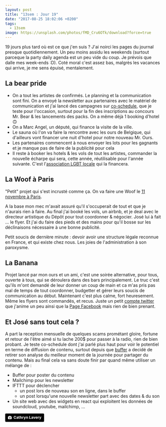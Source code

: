 ```yaml
---
layout: post
title: "13sem : Jour 19"
date: "2017-08-25 18:02:06 +0200"
tags:
  - 13sem
image: https://unsplash.com/photos/fMD_Cru6OTk/download?force=true
---
```


19 jours plus tard où est ce que j'en suis ? J'ai noirci les pages du journal presque quotidiennement. Un peu moins assidu les weekends (surtout parceque la party daily agenda est un peu vide du coup. Je prévois que dalle mes week-ends :D). Coté moral c'est assez bas, malgrès les vacances qui arrive, je me sens épuisé, mentalement.

## La bear pride

-   On a tout les artistes de confirmés. Le planning et la communication sont fini. On a envoyé la newsletter aux partenaires avec le matériel de communication et j'ai lancé des campagnes sur [co-schedule](http://coschedule.com), que je teste pour l'occasion, surtout pour la fin des inscriptions au concours Mr. Bear & les lancements des packs. On a même déjà 1 booking d'hotel 🙃
-   On a Marc Angel, un député, qui finance la visite de la ville.
-   Le sauna où l'on va faire la rencontre avec les ours de Belgique, qui d'ailleurs vont financer une nuit d'hotel pour notre nouveau Mr. Ours.
-   Les partenaires commencent à nous envoyer les lots pour les gagnants et je manque pas de faire de la publicité pour cela
-   Il reste à booker les hotels & les vols de tout les artistes, commander la nouvelle écharpe qui sera, cette année, réutilisable pour l'année suivante. C'est l'[association LGBT locale](http://gay.lu) qui la financera.

## La Woof à Paris

"Petit" projet qui s'est incrusté comme ça. On va faire une Woof le [11 novembre à Paris](https://www.facebook.com/events/323070571466092/).

A la base mon mec m'avait assuré qu'il s'occuperait de tout et que je n'aurais rien à faire. Au final j'ai booké les vols, un airbnb, et je deal avec le directeur artistique du Dépôt pour tout coordonner & négocier. José lui à fait ... le flyer. Et j'ai du faire des pieds et des mains pour qu'il bosse sur les déclinaisons nécessaire à une bonne publicité.

Petit soucis de dernière minute : devoir avoir une structure légale reconnue en France, et qui existe chez nous. Les joies de l'administration à son paroxysme.

## La Banana

Projet lancé par mon ours et un ami, c'est une soirée alternative, pour tous, ouverte à tous, qui se déroulera dans des bars principalement. Le truc c'est qu'ils m'ont demandé de leur donner un coup de main et ca m'as pris pas mal de temps de tout coordonner, budgetter et gérer leurs soucis de communication au début. Maintenant c'est plus calme, fort heuresement. Même les flyers sont commandés, et recus. Juste un petit [compte twitter](http://twitter.com/bananaluxembourg) que j'anime un peu ainsi que la [Page Facebook](http://facebook.com/bananagayparty/) mais rien de bien prenant.

## Et José sans tout cela ?

A part la reception mensuelle de quelques scams prométant gloire, fortune et retour de l'être aimé si tu lache 200$ pour passer à la radio, rien de bien probant. Je teste co-schedule dont j'ai parlé plus haut pour voir le potentiel en terme de diffusion de contenu, surtout depuis que [buffer](http://buffer.com) a decidé de retirer son analyse du meilleur moment de la journée pour partager du contenu. Mais au final cela va sans doute finir par quand même utiliser un mélange de :

-   Buffer pour poster du contenu
-   Mailchimp pour les newsletter
-   IFTTT pour déclencher
    -   un post lors de nouveau son en ligne, dans le buffer
    -   un post lorsqu'une nouvelle newsletter part avec des dates & du son
-   Un site web avec des widgets en react qui exploitent les données de soundcloud, youtube, mailchimp, ...

<a style="background-color:black;color:white;text-decoration:none;padding:4px 6px;font-family:-apple-system, BlinkMacSystemFont, &quot;San Francisco&quot;, &quot;Helvetica Neue&quot;, Helvetica, Ubuntu, Roboto, Noto, &quot;Segoe UI&quot;, Arial, sans-serif;font-size:12px;font-weight:bold;line-height:1.2;display:inline-block;border-radius:3px;" href="https://unsplash.com/@cathrynlavery?utm_medium=referral&amp;utm_campaign=photographer-credit&amp;utm_content=creditBadge" target="_blank" rel="noopener noreferrer" title="Download free do whatever you want high-resolution photos from Cathryn Lavery"><span style="display:inline-block;padding:2px 3px;"><svg xmlns="http://www.w3.org/2000/svg" style="height:12px;width:auto;position:relative;vertical-align:middle;top:-1px;fill:white;" viewBox="0 0 32 32"><title></title><path d="M20.8 18.1c0 2.7-2.2 4.8-4.8 4.8s-4.8-2.1-4.8-4.8c0-2.7 2.2-4.8 4.8-4.8 2.7.1 4.8 2.2 4.8 4.8zm11.2-7.4v14.9c0 2.3-1.9 4.3-4.3 4.3h-23.4c-2.4 0-4.3-1.9-4.3-4.3v-15c0-2.3 1.9-4.3 4.3-4.3h3.7l.8-2.3c.4-1.1 1.7-2 2.9-2h8.6c1.2 0 2.5.9 2.9 2l.8 2.4h3.7c2.4 0 4.3 1.9 4.3 4.3zm-8.6 7.5c0-4.1-3.3-7.5-7.5-7.5-4.1 0-7.5 3.4-7.5 7.5s3.3 7.5 7.5 7.5c4.2-.1 7.5-3.4 7.5-7.5z"></path></svg></span><span style="display:inline-block;padding:2px 3px;">Cathryn Lavery</span></a>
